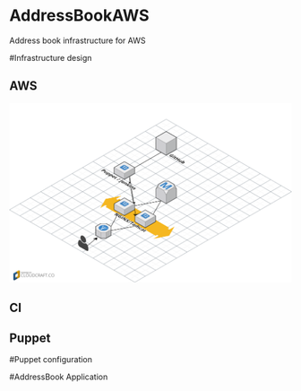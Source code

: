 # AddressBookAWS
Address book infrastructure for AWS

#Infrastructure design

## AWS
![](ab.png?raw=true)

## CI

## Puppet

#Puppet configuration

#AddressBook Application
